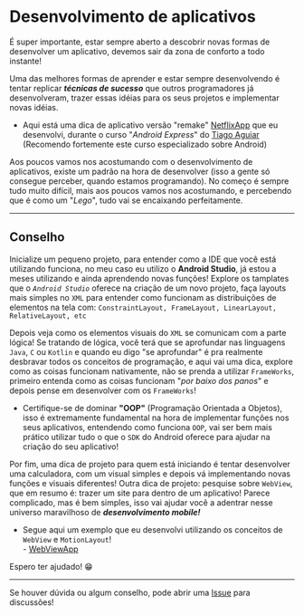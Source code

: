 # Desenvolvimento de aplicativos
É super importante, estar sempre aberto a descobrir novas formas de desenvolver um aplicativo, devemos sair da zona de conforto a todo instante! 

Uma das melhores formas de aprender e estar sempre desenvolvendo é tentar replicar ***técnicas de sucesso*** que outros programadores já desenvolveram, trazer essas idéias para os seus projetos e implementar novas idéias.

* Aqui está uma dica de aplicativo versão "remake" [NetflixApp](https://github.com/felipeferreira-dev/NetflixApp) que eu desenvolvi, durante o curso "*Android Express*" do [Tiago Aguiar](https://github.com/tiago-aguiar) (Recomendo fortemente este curso especializado sobre Android)

Aos poucos vamos nos acostumando com o desenvolvimento de aplicativos, existe um padrão na hora de desenvolver (isso a gente só consegue perceber, quando estamos programando).
No começo é sempre tudo muito difícil, mais aos poucos vamos nos acostumando, e percebendo que é como um "*Lego*", tudo vai se encaixando perfeitamente.
***
## Conselho
Inicialize um pequeno projeto, para entender como a IDE que você está utilizando funciona, no meu caso eu utilizo o **Android Studio**, já estou a meses utilizando e ainda aprendendo novas funções!
Explore os tamplates que o _``Android Studio``_ oferece na criação de um novo projeto, faça layouts mais simples no ```XML``` para entender como funcionam as distribuições de elementos na tela com:
```ConstraintLayout, FrameLayout, LinearLayout, RelativeLayout, etc```

Depois veja como os elementos visuais do ```XML``` se comunicam com a parte lógica! Se tratando de lógica, você terá que se aprofundar nas linguagens ```Java```, ```C``` ou ```Kotlin``` e quando eu digo "se aprofundar" é pra realmente desbravar todos os conceitos de programação, e aqui vai uma dica, explore como as coisas funcionam nativamente, não se prenda a utilizar ```FrameWorks```, primeiro entenda como as coisas funcionam "*por baixo dos panos*" e depois pense em desenvolver com os ```FrameWorks```! 

* Certifique-se de dominar **"OOP"** (Programação Orientada a Objetos), isso é extremamente fundamental na hora de implementar funções nos seus aplicativos, entendendo como funciona ```OOP```, vai ser bem mais prático utilizar tudo o que o ```SDK``` do Android oferece para ajudar na criação do seu aplicativo!

Por fim, uma dica de projeto para quem está iniciando é tentar desenvolver uma calculadora, com um visual simples e depois vá implementando novas funções e visuais diferentes!
Outra dica de projeto: pesquise sobre ```WebView```, que em resumo é: trazer um site para dentro de um aplicativo! Parece complicado, mas é bem simples, isso vai ajudar você a adentrar nesse universo maravilhoso de ***desenvolvimento mobile!***

* Segue aqui um exemplo que eu desenvolvi utilizando os conceitos de ```WebView``` e ```MotionLayout```! <Br> - [WebViewApp](https://github.com/felipeferreira-dev/WebViewApp)</br>

Espero ter ajudado! 😁
***
Se houver dúvida ou algum conselho, pode abrir uma [Issue](https://github.com/felipeferreira-dev/Dicas-para-quem-quer-iniciar-no-Desenvolvimento-Mobile-Android-/issues) para discussões!
